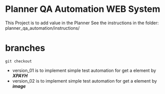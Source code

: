 # Planner QA Automation WEB System 
 This Project is to add value in the Planner
 See the instructions in the folder: planner_qa_automation/instructions/

# branches
`git checkout `
 - version_01 is to implement simple test automation for get a element by __*XPAYH*__
 - version_02 is to implement simple test automation for get a element by __*image*__


